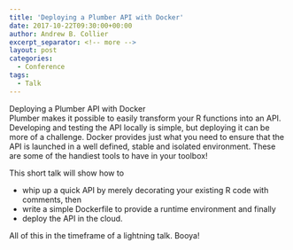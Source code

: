 ```yaml
---
title: 'Deploying a Plumber API with Docker'
date: 2017-10-22T09:30:00+00:00
author: Andrew B. Collier
excerpt_separator: <!-- more -->
layout: post
categories:
  - Conference
tags:
  - Talk
---
```


<div class="talk">
	<div class="title">
	Deploying a Plumber API with Docker
	</div>
	<div class="abstract">
Plumber makes it possible to easily transform your R functions into an API. Developing and testing the API locally is simple, but deploying it can be more of a challenge. Docker provides just what you need to ensure that the API is launched in a well defined, stable and isolated environment. These are some of the handiest tools to have in your toolbox!

This short talk will show how to

- whip up a quick API by merely decorating your existing R code with comments, then
- write a simple Dockerfile to provide a runtime environment and finally
- deploy the API in the cloud.

All of this in the timeframe of a lightning talk. Booya!
	</div>
</div>